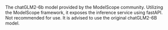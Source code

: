 The chatGLM2-6b model provided by the ModelScope community. Utilizing  the ModelScope framework, it exposes the inference service using  fastAPI. Not recommended for use. It is advised to use the original  chatGLM2-6B model.